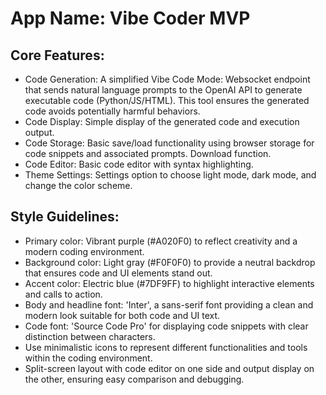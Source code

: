 # **App Name**: Vibe Coder MVP

## Core Features:

- Code Generation: A simplified Vibe Code Mode: Websocket endpoint that sends natural language prompts to the OpenAI API to generate executable code (Python/JS/HTML). This tool ensures the generated code avoids potentially harmful behaviors.
- Code Display: Simple display of the generated code and execution output.
- Code Storage: Basic save/load functionality using browser storage for code snippets and associated prompts. Download function.
- Code Editor: Basic code editor with syntax highlighting.
- Theme Settings: Settings option to choose light mode, dark mode, and change the color scheme.

## Style Guidelines:

- Primary color: Vibrant purple (#A020F0) to reflect creativity and a modern coding environment.
- Background color: Light gray (#F0F0F0) to provide a neutral backdrop that ensures code and UI elements stand out.
- Accent color: Electric blue (#7DF9FF) to highlight interactive elements and calls to action.
- Body and headline font: 'Inter', a sans-serif font providing a clean and modern look suitable for both code and UI text.
- Code font: 'Source Code Pro' for displaying code snippets with clear distinction between characters.
- Use minimalistic icons to represent different functionalities and tools within the coding environment.
- Split-screen layout with code editor on one side and output display on the other, ensuring easy comparison and debugging.
